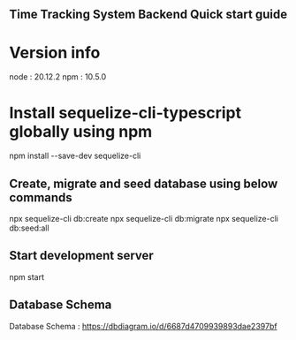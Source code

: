 ## Time Tracking System Backend Quick start guide

# Version info

node : 20.12.2
npm : 10.5.0

# Install sequelize-cli-typescript globally using npm

npm install --save-dev sequelize-cli

## Create, migrate and seed database using below commands

npx sequelize-cli db:create
npx sequelize-cli db:migrate
npx sequelize-cli db:seed:all

## Start development server

npm start

## Database Schema

Database Schema : https://dbdiagram.io/d/6687d4709939893dae2397bf



